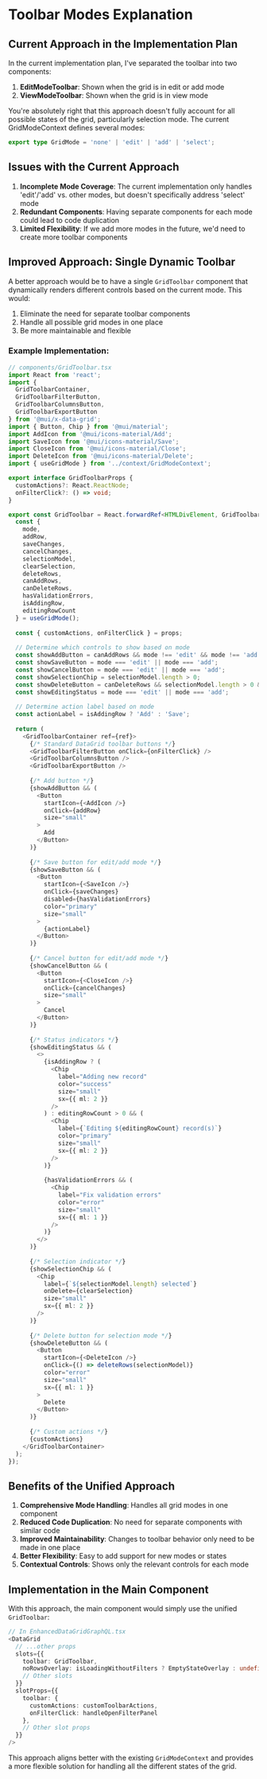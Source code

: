 # Toolbar Modes Explanation

## Current Approach in the Implementation Plan

In the current implementation plan, I've separated the toolbar into two components:

1. **EditModeToolbar**: Shown when the grid is in edit or add mode
2. **ViewModeToolbar**: Shown when the grid is in view mode

You're absolutely right that this approach doesn't fully account for all possible states of the grid, particularly selection mode. The current GridModeContext defines several modes:

```typescript
export type GridMode = 'none' | 'edit' | 'add' | 'select';
```

## Issues with the Current Approach

1. **Incomplete Mode Coverage**: The current implementation only handles 'edit'/'add' vs. other modes, but doesn't specifically address 'select' mode
2. **Redundant Components**: Having separate components for each mode could lead to code duplication
3. **Limited Flexibility**: If we add more modes in the future, we'd need to create more toolbar components

## Improved Approach: Single Dynamic Toolbar

A better approach would be to have a single `GridToolbar` component that dynamically renders different controls based on the current mode. This would:

1. Eliminate the need for separate toolbar components
2. Handle all possible grid modes in one place
3. Be more maintainable and flexible

### Example Implementation:

```typescript
// components/GridToolbar.tsx
import React from 'react';
import { 
  GridToolbarContainer, 
  GridToolbarFilterButton,
  GridToolbarColumnsButton,
  GridToolbarExportButton
} from '@mui/x-data-grid';
import { Button, Chip } from '@mui/material';
import AddIcon from '@mui/icons-material/Add';
import SaveIcon from '@mui/icons-material/Save';
import CloseIcon from '@mui/icons-material/Close';
import DeleteIcon from '@mui/icons-material/Delete';
import { useGridMode } from '../context/GridModeContext';

export interface GridToolbarProps {
  customActions?: React.ReactNode;
  onFilterClick?: () => void;
}

export const GridToolbar = React.forwardRef<HTMLDivElement, GridToolbarProps>((props, ref) => {
  const { 
    mode,
    addRow, 
    saveChanges,
    cancelChanges,
    selectionModel, 
    clearSelection, 
    deleteRows,
    canAddRows,
    canDeleteRows,
    hasValidationErrors,
    isAddingRow,
    editingRowCount
  } = useGridMode();
  
  const { customActions, onFilterClick } = props;
  
  // Determine which controls to show based on mode
  const showAddButton = canAddRows && mode !== 'edit' && mode !== 'add';
  const showSaveButton = mode === 'edit' || mode === 'add';
  const showCancelButton = mode === 'edit' || mode === 'add';
  const showSelectionChip = selectionModel.length > 0;
  const showDeleteButton = canDeleteRows && selectionModel.length > 0 && mode !== 'edit' && mode !== 'add';
  const showEditingStatus = mode === 'edit' || mode === 'add';
  
  // Determine action label based on mode
  const actionLabel = isAddingRow ? 'Add' : 'Save';
  
  return (
    <GridToolbarContainer ref={ref}>
      {/* Standard DataGrid toolbar buttons */}
      <GridToolbarFilterButton onClick={onFilterClick} />
      <GridToolbarColumnsButton />
      <GridToolbarExportButton />
      
      {/* Add button */}
      {showAddButton && (
        <Button 
          startIcon={<AddIcon />} 
          onClick={addRow}
          size="small"
        >
          Add
        </Button>
      )}
      
      {/* Save button for edit/add mode */}
      {showSaveButton && (
        <Button 
          startIcon={<SaveIcon />} 
          onClick={saveChanges}
          disabled={hasValidationErrors}
          color="primary"
          size="small"
        >
          {actionLabel}
        </Button>
      )}
      
      {/* Cancel button for edit/add mode */}
      {showCancelButton && (
        <Button 
          startIcon={<CloseIcon />} 
          onClick={cancelChanges}
          size="small"
        >
          Cancel
        </Button>
      )}
      
      {/* Status indicators */}
      {showEditingStatus && (
        <>
          {isAddingRow ? (
            <Chip 
              label="Adding new record" 
              color="success" 
              size="small" 
              sx={{ ml: 2 }}
            />
          ) : editingRowCount > 0 && (
            <Chip 
              label={`Editing ${editingRowCount} record(s)`} 
              color="primary" 
              size="small" 
              sx={{ ml: 2 }}
            />
          )}
          
          {hasValidationErrors && (
            <Chip 
              label="Fix validation errors" 
              color="error" 
              size="small"
              sx={{ ml: 1 }}
            />
          )}
        </>
      )}
      
      {/* Selection indicator */}
      {showSelectionChip && (
        <Chip 
          label={`${selectionModel.length} selected`}
          onDelete={clearSelection}
          size="small"
          sx={{ ml: 2 }}
        />
      )}
      
      {/* Delete button for selection mode */}
      {showDeleteButton && (
        <Button
          startIcon={<DeleteIcon />}
          onClick={() => deleteRows(selectionModel)}
          color="error"
          size="small"
          sx={{ ml: 1 }}
        >
          Delete
        </Button>
      )}
      
      {/* Custom actions */}
      {customActions}
    </GridToolbarContainer>
  );
});
```

## Benefits of the Unified Approach

1. **Comprehensive Mode Handling**: Handles all grid modes in one component
2. **Reduced Code Duplication**: No need for separate components with similar code
3. **Improved Maintainability**: Changes to toolbar behavior only need to be made in one place
4. **Better Flexibility**: Easy to add support for new modes or states
5. **Contextual Controls**: Shows only the relevant controls for each mode

## Implementation in the Main Component

With this approach, the main component would simply use the unified `GridToolbar`:

```typescript
// In EnhancedDataGridGraphQL.tsx
<DataGrid
  // ...other props
  slots={{
    toolbar: GridToolbar,
    noRowsOverlay: isLoadingWithoutFilters ? EmptyStateOverlay : undefined,
    // Other slots
  }}
  slotProps={{
    toolbar: {
      customActions: customToolbarActions,
      onFilterClick: handleOpenFilterPanel
    },
    // Other slot props
  }}
/>
```

This approach aligns better with the existing `GridModeContext` and provides a more flexible solution for handling all the different states of the grid.